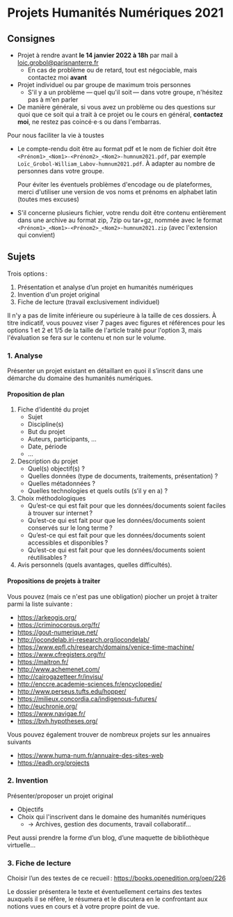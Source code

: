 [comment]: <> "LTeX: language=fr"

Projets Humanités Numériques 2021
=================================

## Consignes

- Projet à rendre avant **le 14 janvier 2022 à 18h** par mail à [loic.grobol@parisnanterre.fr](loic.grobol@parisnanterre.fr)
  - En cas de problème ou de retard, tout est négociable, mais contactez moi **avant**
- Projet individuel ou par groupe de maximum trois personnes
  - S'il y a un problème — quel qu'il soit — dans votre groupe, n'hésitez pas à m'en parler
- De manière générale, si vous avez un problème ou des questions sur quoi que ce soit qui a trait à
  ce projet ou le cours en général, **contactez moi**, ne restez pas coincé⋅e⋅s ou dans l'embarras.

Pour nous faciliter la vie à toustes

- Le compte-rendu doit être au format pdf et le nom de fichier doit être
  `<Prénom1>_<Nom1>-<Prénom2>_<Nom2>-humnum2021.pdf`, par exemple
  `Loïc_Grobol-William_Labov-humnum2021.pdf`. À adapter au nombre de personnes dans votre groupe.

  Pour éviter les éventuels problèmes d'encodage ou de plateformes, merci d'utiliser une version de
  vos noms et prénoms en alphabet latin (toutes mes excuses)
- S'il concerne plusieurs fichier, votre rendu doit être contenu entièrement dans une archive au
  format zip, 7zip ou tar+gz, nommée avec le format
  `<Prénom1>_<Nom1>-<Prénom2>_<Nom2>-humnum2021.zip` (avec l'extension qui convient)

## Sujets

Trois options :

1. Présentation et analyse d’un projet en humanités numériques
2. Invention d'un projet original
3. Fiche de lecture (travail exclusivement individuel)

Il n'y a pas de limite inférieure ou supérieure à la taille de ces dossiers. À titre indicatif, vous
pouvez viser 7 pages avec figures et références pour les options 1 et 2 et 1/5 de la
taille de l'article traité pour l'option 3, mais l'évaluation se fera sur le contenu et non sur le volume.

### 1. Analyse

Présenter un projet existant en détaillant en quoi il s’inscrit dans une démarche du domaine des
humanités numériques.

#### Proposition de plan

1. Fiche d’identité du projet
   - Sujet
   - Discipline(s)
   - But du projet
   - Auteurs, participants, …
   - Date, période
   - …
2. Description du projet
   - Quel(s) objectif(s) ?
   - Quelles données (type de documents, traitements, présentation) ?
   - Quelles métadonnées ?
   - Quelles technologies et quels outils (s’il y en a) ?
3. Choix méthodologiques
   - Qu’est-ce qui est fait pour que les données/documents soient faciles à trouver sur internet ?
   - Qu’est-ce qui est fait pour que les données/documents soient conservés sur le long terme ?
   - Qu’est-ce qui est fait pour que les données/documents soient accessibles et disponibles ?
   - Qu’est-ce qui est fait pour que les données/documents soient réutilisables ?
4. Avis personnels (quels avantages, quelles difficultés).

#### Propositions de projets à traiter

Vous pouvez (mais ce n'est pas une obligation) piocher un projet à traiter parmi la liste suivante :

- <https://arkeogis.org/>
- <https://criminocorpus.org/fr/>
- <https://gout-numerique.net/>
- <http://jocondelab.iri-research.org/jocondelab/>
- <https://www.epfl.ch/research/domains/venice-time-machine/>
- <https://www.cfregisters.org/fr/>
- <https://maitron.fr/>
- <http://www.achemenet.com/>
- <http://cairogazetteer.fr/invisu/>
- <http://enccre.academie-sciences.fr/encyclopedie/>
- <http://www.perseus.tufts.edu/hopper/>
- <https://milieux.concordia.ca/indigenous-futures/>
- <http://euchronie.org/>
- <https://www.navigae.fr/>
- <https://bvh.hypotheses.org/>

Vous pouvez également trouver de nombreux projets sur les annuaires suivants

- <https://www.huma-num.fr/annuaire-des-sites-web>
- <https://eadh.org/projects>

### 2. Invention

Présenter/proposer un projet original

- Objectifs
- Choix qui l'inscrivent dans le domaine des humanités numériques
  - → Archives, gestion des documents, travail collaboratif…

Peut aussi prendre la forme d’un blog, d’une maquette de bibliothèque virtuelle…

### 3. Fiche de lecture

Choisir l’un des textes de ce recueil : <https://books.openedition.org/oep/226>

Le dossier présentera le texte et éventuellement certains des textes auxquels il se réfère, le
résumera et le discutera en le confrontant aux notions vues en cours et à votre propre point de vue.
